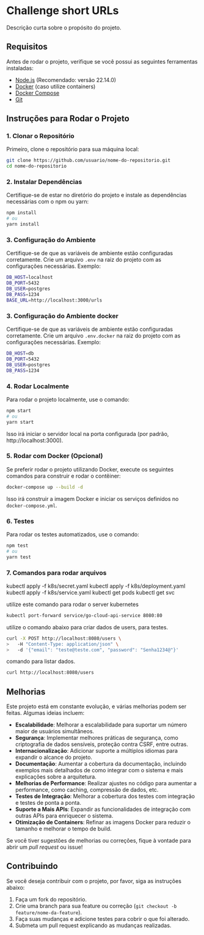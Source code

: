 # Challenge short URLs

Descrição curta sobre o propósito do projeto.

## Requisitos

Antes de rodar o projeto, verifique se você possui as seguintes ferramentas instaladas:

- [Node.js](https://nodejs.org/) (Recomendado: versão 22.14.0)
- [Docker](https://www.docker.com/) (caso utilize containers)
- [Docker Compose](https://docs.docker.com/compose/)
- [Git](https://git-scm.com/)

## Instruções para Rodar o Projeto

### 1. Clonar o Repositório

Primeiro, clone o repositório para sua máquina local:

```bash
git clone https://github.com/usuario/nome-do-repositorio.git
cd nome-do-repositorio
```

### 2. Instalar Dependências

Certifique-se de estar no diretório do projeto e instale as dependências necessárias com o npm ou yarn:

```bash
npm install
# ou
yarn install
```

### 3. Configuração do Ambiente

Certifique-se de que as variáveis de ambiente estão configuradas corretamente. Crie um arquivo `.env` na raiz do projeto com as configurações necessárias. Exemplo:

```bash
DB_HOST=localhost
DB_PORT=5432
DB_USER=postgres
DB_PASS=1234
BASE_URL=http://localhost:3000/urls
```
### 3. Configuração do Ambiente docker
Certifique-se de que as variáveis de ambiente estão configuradas corretamente. Crie um arquivo `.env.docker` na raiz do projeto com as configurações necessárias. Exemplo:

```bash
DB_HOST=db
DB_PORT=5432
DB_USER=postgres
DB_PASS=1234

```

### 4. Rodar Localmente

Para rodar o projeto localmente, use o comando:

```bash
npm start
# ou
yarn start
```

Isso irá iniciar o servidor local na porta configurada (por padrão, http://localhost:3000).

### 5. Rodar com Docker (Opcional)

Se preferir rodar o projeto utilizando Docker, execute os seguintes comandos para construir e rodar o contêiner:

```bash
docker-compose up --build -d
```

Isso irá construir a imagem Docker e iniciar os serviços definidos no `docker-compose.yml`.

### 6. Testes

Para rodar os testes automatizados, use o comando:

```bash
npm test
# ou
yarn test
```

### 7. Comandos para rodar arquivos 

kubectl apply -f k8s/secret.yaml
kubectl apply -f k8s/deployment.yaml
kubectl apply -f k8s/service.yaml
kubectl get pods
kubectl get svc


utilize este comando para rodar o server kubernetes
```bash
kubectl port-forward service/go-cloud-api-service 8080:80
```

utilize o comando abaixo para criar dados de users, para testes.

```bash
curl -X POST http://localhost:8080/users \
>   -H "Content-Type: application/json" \
>   -d '{"email": "teste@teste.com", "password": "Senha1234@"}'
```
comando para listar dados.

```bash
curl http://localhost:8080/users
```
## Melhorias

Este projeto está em constante evolução, e várias melhorias podem ser feitas. Algumas ideias incluem:

- **Escalabilidade**: Melhorar a escalabilidade para suportar um número maior de usuários simultâneos.
- **Segurança**: Implementar melhores práticas de segurança, como criptografia de dados sensíveis, proteção contra CSRF, entre outras.
- **Internacionalização**: Adicionar suporte a múltiplos idiomas para expandir o alcance do projeto.
- **Documentação**: Aumentar a cobertura da documentação, incluindo exemplos mais detalhados de como integrar com o sistema e mais explicações sobre a arquitetura.
- **Melhorias de Performance**: Realizar ajustes no código para aumentar a performance, como caching, compressão de dados, etc.
- **Testes de Integração**: Melhorar a cobertura dos testes com integração e testes de ponta a ponta.
- **Suporte a Mais APIs**: Expandir as funcionalidades de integração com outras APIs para enriquecer o sistema.
- **Otimização de Containers**: Refinar as imagens Docker para reduzir o tamanho e melhorar o tempo de build.

Se você tiver sugestões de melhorias ou correções, fique à vontade para abrir um *pull request* ou issue!

## Contribuindo

Se você deseja contribuir com o projeto, por favor, siga as instruções abaixo:

1. Faça um fork do repositório.
2. Crie uma branch para sua feature ou correção (`git checkout -b feature/nome-da-feature`).
3. Faça suas mudanças e adicione testes para cobrir o que foi alterado.
4. Submeta um pull request explicando as mudanças realizadas.
